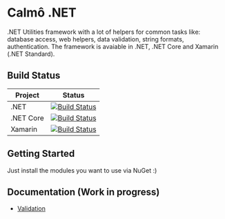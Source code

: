 # Calmô .NET

.NET Utilities framework with a lot of helpers for common tasks like: database access, web helpers, data validation, string formats, authentication. The framework is avaiable in .NET, .NET Core and Xamarin (.NET Standard).

## Build Status

| Project       | Status        |
| ------------- |:-------------:|
| .NET          | [![Build Status](https://dev.azure.com/calmo-framework-build/calmo-net/_apis/build/status/calmo-framework.calmo-net?branchName=master)](https://dev.azure.com/calmo-framework-build/calmo-net/_build/latest?definitionId=1?branchName=master) |
| .NET Core     | [![Build Status](https://dev.azure.com/calmo-framework-build/calmo-net/_apis/build/status/calmo-framework.calmo-net-core?branchName=master)](https://dev.azure.com/calmo-framework-build/calmo-net/_build/latest?definitionId=2?branchName=master)      |
| Xamarin       | [![Build Status](https://dev.azure.com/calmo-framework-build/calmo-net/_apis/build/status/calmo-framework.calmo-net-xamarin?branchName=master)](https://dev.azure.com/calmo-framework-build/calmo-net/_build/latest?definitionId=3?branchName=master)     |

## Getting Started

Just install the modules you want to use via NuGet :)

## Documentation (Work in progress)

* [Validation](docs/validation.md)
